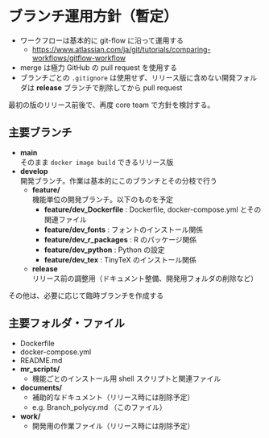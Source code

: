 # ブランチ運用方針（暫定）

- ワークフローは基本的に git-flow に沿って運用する
    - https://www.atlassian.com/ja/git/tutorials/comparing-workflows/gitflow-workflow
- merge は極力 GitHub の pull request を使用する
- ブランチごとの `.gitignore` は使用せず、リリース版に含めない開発フォルダは **release** ブランチで削除してから pull request

最初の版のリリース前後で、再度 core team で方針を検討する。

## 主要ブランチ

- **main** \
  そのまま `docker image build` できるリリース版
- **develop** \
  開発ブランチ。作業は基本的にこのブランチとその分枝で行う
    - **feature/** \
      機能単位の開発ブランチ。以下のものを予定
        - **feature/dev_Dockerfile** : Dockerfile, docker-compose.yml とその関連ファイル
        - **feature/dev_fonts** : フォントのインストール関係
        - **feature/dev_r_packages** : R のパッケージ関係
        - **feature/dev_python** : Python の設定
        - **feature/dev_tex** : TinyTeX のインストール関係
    - **release** \
      リリース前の調整用（ドキュメント整備、開発用フォルダの削除など）

その他は、必要に応じて臨時ブランチを作成する

## 主要フォルダ・ファイル

- Dockerfile
- docker-compose.yml
- README.md
- **mr_scripts/**
    - 機能ごとのインストール用 shell スクリプトと関連ファイル
- **documents/**
    - 補助的なドキュメント（リリース時には削除予定）
    - e.g. Branch_polycy.md （このファイル） 
- **work/**
    - 開発用の作業ファイル（リリース時には削除予定）
